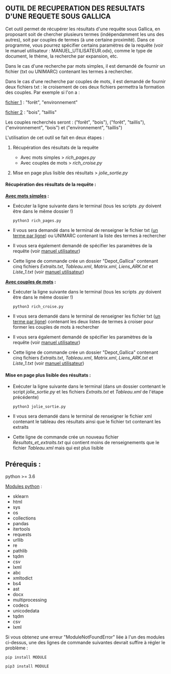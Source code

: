 ## OUTIL DE RECUPERATION DES RESULTATS D'UNE REQUETE SOUS GALLICA

Cet outil permet de récupérer les résultats d'une requête sous Gallica, en proposant soit de chercher plusieurs termes (indépendamment les uns des autres), soit par couples de termes (à une certaine proximité). Dans ce programme, vous pourrez spécifier certains paramètres de la requête (voir le manuel utilisateur : MANUEL_UTILISATEUR.odx), comme le type de document, le thème, la recherche par expansion, etc.

Dans le cas d'une recherche par mots simples, il est demandé de fournir un fichier (txt ou UNIMARC) contenant les termes à rechercher.

Dans le cas d'une recherche par couples de mots, il est demandé de fournir deux fichiers txt : le croisement de ces deux fichiers permettra la formation des couples. Par exemple si l'on a :

<u>fichier 1</u> : "forêt", "environnement"

<u>fichier 2</u> : "bois", "taillis"

Les couples recherchés seront : ("forêt", "bois"), ("forêt", "taillis"), ("environnement", "bois") et ("environnement", "taillis")



L'utilisation de cet outil se fait en deux étapes : 

1. Récupération des résultats de la requête

   - Avec mots simples > *rich_pages.py*
   - Avec couples de mots > *rich_croise.py*

2. Mise en page plus lisible des résultats > *jolie_sortie.py*

   

#### Récupération des résultats de la requête :

**<u>Avec mots simples</u> :**

- Exécuter la ligne suivante dans le terminal (tous les scripts *.py* doivent être dans le même dossier !)

  ```shell
  python3 rich_pages.py
  ```

- Il vous sera demandé dans le terminal de renseigner le fichier txt (<u>un terme par ligne</u>) ou UNIMARC contenant la liste des termes à rechercher

- Il vous sera également demandé de spécifier les paramètres de la requête (voir <u>manuel utilisateur</u>)

- Cette ligne de commande crée un dossier "Depot_Gallica" contenant cinq fichiers *Extraits.txt*, *Tableau.xml*, *Matrix.xml*, *Liens_ARK.txt* et *Liste_1.txt* (voir <u>manuel utilisateur</u>)

**<u>Avec couples de mots</u> :**

- Exécuter la ligne suivante dans le terminal (tous les scripts *.py* doivent être dans le même dossier !)

  ```shell
  python3 rich_croise.py
  ```

- Il vous sera demandé dans le terminal de renseigner les fichier txt (<u>un terme par ligne</u>) contenant les deux listes de termes à croiser pour former les couples de mots à rechercher

- Il vous sera également demandé de spécifier les paramètres de la requête (voir <u>manuel utilisateur</u>)

- Cette ligne de commande crée un dossier "Depot_Gallica" contenant cinq fichiers *Extraits.txt*, *Tableau.xml*, *Matrix.xml*, *Liens_ARK.txt* et *Liste_1.txt* (voir <u>manuel utilisateur</u>)

#### Mise en page plus lisible des résultats : 

- Exécuter la ligne suivante dans le terminal (dans un dossier contenant le script *jolie_sortie.py* et les fichiers *Extraits.txt* et *Tableau.xml* de l'étape précédente)

  ```shell
  python3 jolie_sortie.py
  ```

- Il vous sera demandé dans le terminal de renseigner le fichier xml contenant le tableau des résultats ainsi que le fichier txt contenant les extraits

- Cette ligne de commande crée un nouveau fichier *Resultats_et_extraits.txt* qui contient moins de renseignements que le fichier *Tableau.xml* mais qui est plus lisible



## Prérequis :

python >= 3.6

<u>Modules python</u> :

- sklearn
- html
- sys
- os
- collections
- pandas
- itertools
- requests
- urllib
- re
- pathlib
- tqdm
- csv
- lxml
- abc
- xmltodict
- bs4
- ast
- docx
- multiprocessing
- codecs
- unicodedata
- tqdm
- csv
- lxml

Si vous obtenez une erreur "ModuleNotFoundError" liée à l'un des modules ci-dessus, une des lignes de commande suivantes devrait suffire à régler le problème :

```shell
pip install MODULE
```

```shell
pip3 install MODULE
```

